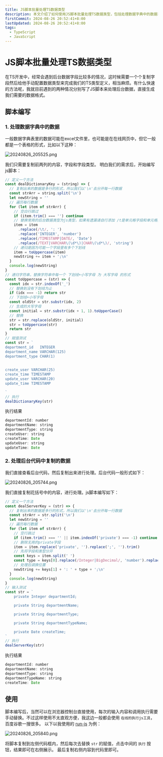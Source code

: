 ```yaml
---
title: JS脚本批量处理TS数据类型
description: 本文介绍了如何使用JS脚本批量处理TS数据类型，包括处理数据字典中的数据和后台代码中复制的数据的详细步骤和方法
firstCommit: 2024-08-26 20:52:41+8:00
lastUpdated: 2024-08-26 20:52:41+8:00
tags:
  - TypeScript
  - JavaScript
---
```


# JS脚本批量处理TS数据类型

在TS开发中，经常会遇到后台数据字段比较多的情况，这时候需要一个个复制字段然后给他手动配置数据类型来完成我们的TS类型定义，相当麻烦。有什么快速的方法呢，我就目前遇到的两种情况分别写了JS脚本来处理后台数据，直接生成我们需要的数据格式。

## 脚本编写

### 1. 处理数据字典中的数据

一般数据字典表里的数据可能在excel文件里，也可能是在在线网页中，但它一般都是一个表格的形式，比如以下这种：

![20240826_205525.png](https://www.helloimg.com/i/2025/01/03/677747d913115.png)

我们只需要复制前两列的内容，字段和字段类型。
明白我们的需求后，开始编写js脚本：

```js
// 定义一个方法
const dealDictionaryKey = (string) => {
  // 复制出来的数据是多行的形式，所以我们以'\n'去分开每一行数据
  const strArr = string.split('\n')
  let newString = ''
  // 遍历每行数据
  for (let item of strArr) {
    // 空白行跳过
    if (item.trim() === '') continue
    // 替换常用的后台数据类型为js类型，如果有遗漏请自行添加 /t是单元格字段和单元格类型之间的隔离符号
    item = item
      .replace(/\t/, ': ')
      .replace('INTEGER', 'number')
      .replace(/TIMESTAMP|DATE/, 'Date')
      .replace(/TEXT|VARCHAR\(\d*\)|CHAR\(\d*\)/, 'string')
    // 递归是因为可能一个字段里有多个下划线
    item = toUppercase(item)
    newString += item + ';\n'
  }
  console.log(newString)
}
// 递归字符串，替换字符串中每一个 下划线+小写字母 为 大写字母 的形式
const toUppercase = (str) => {
  const idx = str.indexOf('_')
  // 替换到没有下划线为止
  if (idx === -1) return str
  // 下划线+小写字母
  const oldStr = str.substr(idx, 2)
  // 生成的大写字母
  const initial = str.substr(idx + 1, 1).toUpperCase()
  // 替换
  str = str.replace(oldStr, initial)
  str = toUppercase(str)
  return str
}
// 赋值测试
const str = `
department_id	INTEGER
department_name	VARCHAR(125)
department_type	CHAR(1)
	
	
create_user	VARCHAR(25)
create_time	TIMESTAMP
update_user	VARCHAR(20)
update_time	TIMESTAMP

`
// 执行
dealDictionaryKey(str)
```

执行结果

```js
departmentId: number
departmentName: string
departmentType: string
createUser: string
createTime: Date
updateUser: string
updateTime: Date
```

### 2. 处理后台代码中复制的数据

我们直接查看后台代码，然后复制出来进行处理。后台代码一般形式如下：

![20240826_205744.png](https://www.helloimg.com/i/2025/01/03/677747d9019ce.png)

我们直接复制花括号中的内容，进行处理。js脚本编写如下：

```js
// 定义一个方法
const dealServerKey = (str) => {
  // 复制出来的数据是多行的形式，所以我们以'\n'去分开每一行数据
  const strArr = str.split('\n')
  let newString = ''
  // 遍历每行数据
  for (let item of strArr) {
    // 空行跳过
    if (item.trim() === '' || item.indexOf('private') === -1) continue
    // 删除无用的private字段
    item = item.replace('private', '').replace(';', '').trim()
    // 先将字段和类型分开
    const keys = item.split(' ')
    const type = keys[0].replace(/Integer|BigDecimal/, 'number').replace('String', 'string')
    // 处理后调换位置
    newString += keys[1] + ': ' + type + ';\n'
  }
  console.log(newString)
}
// 输入测试
const str = `
    private Integer departmentId;

    private String departmentName;

    private String departmentType;

    private String departmentTypeName;

    private Date createTime;
`
// 执行
dealServerKey(str)
```

执行结果

```js
departmentId: number
departmentName: string
departmentType: string
departmentTypeName: string
createTime: Date
```

## 使用

脚本编写后，当然可以在浏览器控制台直接使用，每次的输入内容和调用执行需要手动替换。不过这样使用不太直观方便，我这边一般都会使用 `在线的执行js工具`，百度谷歌一搜很多。
以下以我使用的 [run-js](https://toolin.cn/run-js) 为例：

![20240826_205840.png](https://www.helloimg.com/i/2025/01/03/677747d99bd3c.png)

将脚本复制到左侧代码框内，然后每次去替换 `str` 的赋值，点击中间的 `执行` 按钮，结果即可在右侧展示。
最后复制右侧内容到代码里即可。
